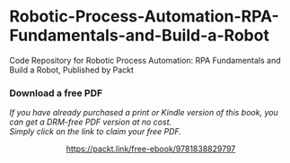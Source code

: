 # Robotic-Process-Automation-RPA-Fundamentals-and-Build-a-Robot
Code Repository for Robotic Process Automation: RPA Fundamentals and Build a Robot, Published by Packt
### Download a free PDF

 <i>If you have already purchased a print or Kindle version of this book, you can get a DRM-free PDF version at no cost.<br>Simply click on the link to claim your free PDF.</i>
<p align="center"> <a href="https://packt.link/free-ebook/9781838829797">https://packt.link/free-ebook/9781838829797 </a> </p>